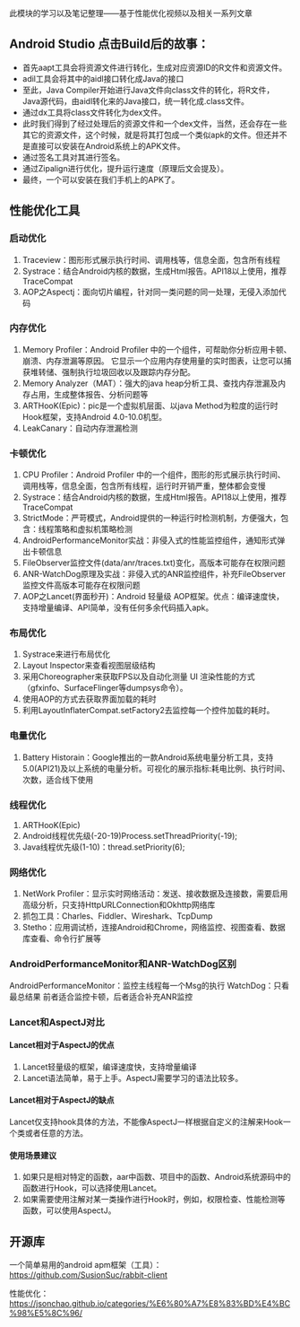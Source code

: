 此模块的学习以及笔记整理——基于性能优化视频以及相关一系列文章

## Android Studio 点击Build后的故事：
* 首先aapt工具会将资源文件进行转化，生成对应资源ID的R文件和资源文件。
* adil工具会将其中的aidl接口转化成Java的接口
* 至此，Java Compiler开始进行Java文件向class文件的转化，将R文件，Java源代码，由aidl转化来的Java接口，统一转化成.class文件。
* 通过dx工具将class文件转化为dex文件。
* 此时我们得到了经过处理后的资源文件和一个dex文件，当然，还会存在一些其它的资源文件，这个时候，就是将其打包成一个类似apk的文件。但还并不是直接可以安装在Android系统上的APK文件。
* 通过签名工具对其进行签名。
* 通过Zipalign进行优化，提升运行速度（原理后文会提及）。
* 最终，一个可以安装在我们手机上的APK了。

## 性能优化工具
### 启动优化
1. Traceview：图形形式展示执行时间、调用栈等，信息全面，包含所有线程
2. Systrace：结合Android内核的数据，生成Html报告。API18以上使用，推荐TraceCompat
3. AOP之Aspectj：面向切片编程，针对同一类问题的同一处理，无侵入添加代码
### 内存优化
1. Memory Profiler：Android Profiler 中的一个组件，可帮助你分析应用卡顿、崩溃、内存泄漏等原因。 它显示一个应用内存使用量的实时图表，让您可以捕获堆转储、强制执行垃圾回收以及跟踪内存分配。
2. Memory Analyzer（MAT）：强大的java heap分析工具、查找内存泄漏及内存占用，生成整体报告、分析问题等
3. ARTHooK(Epic)：pic是一个虚拟机层面、以java Method为粒度的运行时Hook框架，支持Android 4.0-10.0机型。
4. LeakCanary：自动内存泄漏检测
### 卡顿优化
1. CPU Profiler：Android Profiler 中的一个组件，图形的形式展示执行时间、调用栈等，信息全面，包含所有线程，运行时开销严重，整体都会变慢
2. Systrace：结合Android内核的数据，生成Html报告。API18以上使用，推荐TraceCompat
3. StrictMode：严苛模式，Android提供的一种运行时检测机制，方便强大，包含：线程策略和虚拟机策略检测
4. AndroidPerformanceMonitor实战：非侵入式的性能监控组件，通知形式弹出卡顿信息
5. FileObserver监控文件(data/anr/traces.txt)变化，高版本可能存在权限问题
6. ANR-WatchDog原理及实战：非侵入式的ANR监控组件，补充FileObserver监控文件高版本可能存在权限问题
7. AOP之Lancet(界面秒开)：Android 轻量级 AOP框架。优点：编译速度快，支持增量编译、API简单，没有任何多余代码插入apk。
### 布局优化
1. Systrace来进行布局优化
2. Layout Inspector来查看视图层级结构
3. 采用Choreographer来获取FPS以及自动化测量 UI 渲染性能的方式（gfxinfo、SurfaceFlinger等dumpsys命令）。
4. 使用AOP的方式去获取界面加载的耗时
5. 利用LayoutInflaterCompat.setFactory2去监控每一个控件加载的耗时。
### 电量优化
1. Battery Historain：Google推出的一款Android系统电量分析工具，支持5.0(API21)及以上系统的电量分析。可视化的展示指标:耗电比例、执行时间、次数，适合线下使用
### 线程优化
1. ARTHooK(Epic)
2. Android线程优先级(-20-19)Process.setThreadPriority(-19);
3. Java线程优先级(1-10)：thread.setPriority(6);
### 网络优化
1. NetWork Profiler：显示实时网络活动：发送、接收数据及连接数，需要启用高级分析，只支持HttpURLConnection和Okhttp网络库
2. 抓包工具：Charles、Fiddler、Wireshark、TcpDump
3. Stetho：应用调试桥，连接Android和Chrome，网络监控、视图查看、数据库查看、命令行扩展等
### AndroidPerformanceMonitor和ANR-WatchDog区别
AndroidPerformanceMonitor：监控主线程每一个Msg的执行
WatchDog：只看最总结果
前者适合监控卡顿，后者适合补充ANR监控
### Lancet和AspectJ对比
#### Lancet相对于AspectJ的优点
1. Lancet轻量级的框架，编译速度快，支持增量编译
2. Lancet语法简单，易于上手。AspectJ需要学习的语法比较多。
#### Lancet相对于AspectJ的缺点
Lancet仅支持hook具体的方法，不能像AspectJ一样根据自定义的注解来Hook一个类或者任意的方法。
#### 使用场景建议
1. 如果只是相对特定的函数，aar中函数、项目中的函数、Android系统源码中的函数进行Hook，可以选择使用Lancet。
2. 如果需要使用注解对某一类操作进行Hook时，例如，权限检查、性能检测等函数，可以使用AspectJ。

## 开源库
一个简单易用的android apm框架（工具）：https://github.com/SusionSuc/rabbit-client

性能优化：https://jsonchao.github.io/categories/%E6%80%A7%E8%83%BD%E4%BC%98%E5%8C%96/